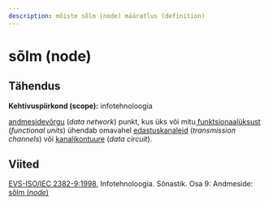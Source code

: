 ```yaml
---
description: mõiste sõlm (node) määratlus (definition)
---
```


# sõlm (node)

## Tähendus

**Kehtivuspiirkond (scope):** infotehnoloogia

[andmesidevõrgu](andmesidevork-data-network.md) (_data network_) punkt, kus üks või mitu[ funktsionaalüksust](funktsionaalueksus-functional-unit.md) (_functional units_) ühendab omavahel [edastuskanaleid](edastuskanal-transmission-channel.md) (_transmission channels_) või [kanalikontuure](kanalikontuur-data-circuit.md) (_data circuit_).

## Viited

[EVS-ISO/IEC 2382-9:1998](http://www.evs.ee/tooted/evs-iso-iec-2382-9-1998), Infotehnoloogia. Sõnastik. Osa 9: Andmeside: [sõlm (_node_)](https://www.eki.ee/dict/its/index.cgi?Q=D194DF7F-6C03-1014-88DC-FC5F0DBED45A\&F=GUID\&C01=1\&C02=0\&C10=1)
